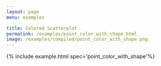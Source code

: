 ```yaml
---
layout: page
menu: examples

title: Colored Scatterplot
permalink: /examples/point_color_with_shape.html
image: /examples/compiled/point_color_with_shape.png
---
```




{% include example.html spec='point_color_with_shape'%}
